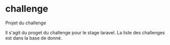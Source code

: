 # challenge
Projet du challenge
<p> Il s'agit du proget du challenge pour le stage laravel. La liste des challenges est dans la base de donné.
</p>
